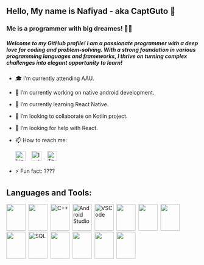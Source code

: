 ## Hello, My name is Nafiyad - aka CaptGuto 👋
### Me is a programmer with big dreames! 👨‍💻
##### Welcome to my GitHub profile! I am a passionate programmer with a deep love for coding and problem-solving. With a strong foundation in various programming languages and frameworks, I thrive on turning complex challenges into elegant opportunity to learn!  

- 🎓 I’m currently attending AAU.
- 🔭 I’m currently working on native android development. 
- 🌱 I’m currently learning React Native.
- 👯 I’m looking to collaborate on Kotlin project.
- 🤔 I’m looking for help with React.
- 📫 How to reach me:

  <a href="https://www.linkedin.com/in/nafiyad-tadesse-1565b325b/?lipi=urn%3Ali%3Apage%3Ad_flagship3_feed%3BdnKy20NrSNKkrEbpd6x30w%3D%3D"><img src="https://simpleicons.org/icons/linkedin.svg" alt="LinkedIn" width="26px"></a>&nbsp;&nbsp;&nbsp;
  <a href="https://www.instagram.com/b.ru.ck/"><img src="https://simpleicons.org/icons/instagram.svg" alt="Instagram" width="26px"></a>&nbsp;&nbsp;&nbsp;
  <a href="https://threads/b.ru.ck/"><img src="https://simpleicons.org/icons/threads.svg" alt="Threads" width="26px"></a>
- ⚡ Fun fact: ????


## Languages and Tools:
<p align= "left">
<img src="https://cdn.jsdelivr.net/gh/devicons/devicon/icons/java/java-original.svg" width="50" height="70"/>&nbsp
<img src="https://cdn.jsdelivr.net/gh/devicons/devicon/icons/kotlin/kotlin-original-wordmark.svg"  width="50" height="70"/>&nbsp
<img src="https://cdn.jsdelivr.net/gh/devicons/devicon/icons/cplusplus/cplusplus-original.svg" alt="C++"  width="50" height="70" />&nbsp
<img src="https://cdn.jsdelivr.net/gh/devicons/devicon/icons/c/c-plain.svg" alt="Android Studio"  width="50" height="70" />&nbsp
<img src="https://cdn.jsdelivr.net/gh/devicons/devicon/icons/vscode/vscode-original-wordmark.svg" alt="VSCode"  width="50" height="70" />&nbsp
<img src="https://cdn.jsdelivr.net/gh/devicons/devicon/icons/html5/html5-original-wordmark.svg"  width="50" height="70" />&nbsp
<img src="https://cdn.jsdelivr.net/gh/devicons/devicon/icons/css3/css3-original-wordmark.svg"  width="50" height="70" />&nbsp
<img src="https://cdn.jsdelivr.net/gh/devicons/devicon/icons/javascript/javascript-plain.svg"  width="50" height="70" />&nbsp
<img src="https://cdn.jsdelivr.net/gh/devicons/devicon/icons/bootstrap/bootstrap-plain-wordmark.svg" width="50" height="70" />&nbsp
<img src="https://cdn.jsdelivr.net/gh/devicons/devicon/icons/mysql/mysql-original-wordmark.svg" alt="SQL" width="50" height="70" />&nbsp
<img src="https://cdn.jsdelivr.net/gh/devicons/devicon/icons/npm/npm-original-wordmark.svg" width="50" height="70" />&nbsp
<img src="https://cdn.jsdelivr.net/gh/devicons/devicon/icons/git/git-plain.svg" width="50" height="70" />&nbsp
<img src="https://cdn.jsdelivr.net/gh/devicons/devicon/icons/github/github-original-wordmark.svg" width="50" height="70" />&nbsp
<img src="https://cdn.jsdelivr.net/gh/devicons/devicon/icons/python/python-original.svg"  width="50" height="70" />&nbsp
</p>


